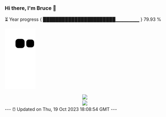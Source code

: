 ### Hi there, I'm Bruce 👋
⏳ Year progress { ███████████████████████▁▁▁▁▁▁▁ } 79.93 %

![](https://raw.githubusercontent.com/Swiftie13st/Swiftie13st/main/assets/github-contribution-grid-snake.svg)


<div align="center"> <img src="https://metrics.lecoq.io/Swiftie13st?template=classic&config.timezone=Asia%2FShanghai"> </div>

<div align="center"> <img src="https://github-readme-streak-stats.herokuapp.com/?user=Swiftie13st" /> </div>
---
⏰ Updated on Thu, 19 Oct 2023 18:08:54 GMT
---

